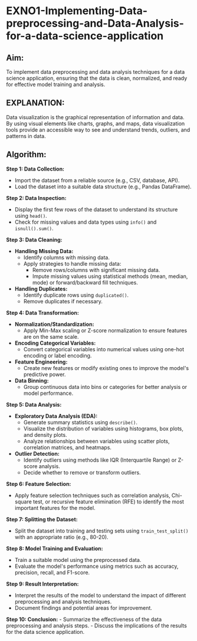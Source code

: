 # EXNO1-Implementing-Data-preprocessing-and-Data-Analysis-for-a-data-science-application

## Aim:
  To implement data preprocessing and data analysis techniques for a data science application, ensuring that the data is clean, normalized, and ready for effective model training and analysis.

## EXPLANATION:

Data visualization is the graphical representation of information and data. By using visual elements like charts, graphs, and maps, data visualization tools provide an accessible way to see and understand trends, outliers, and patterns in data.

## Algorithm:

**Step 1: Data Collection:**
   - Import the dataset from a reliable source (e.g., CSV, database, API).
   - Load the dataset into a suitable data structure (e.g., Pandas DataFrame). 

**Step 2: Data Inspection:**
   - Display the first few rows of the dataset to understand its structure using `head()`.
   - Check for missing values and data types using `info()` and `isnull().sum()`.

**Step 3: Data Cleaning:**
   - **Handling Missing Data:**
     - Identify columns with missing data.
     - Apply strategies to handle missing data:
       - Remove rows/columns with significant missing data.
       - Impute missing values using statistical methods (mean, median, mode) or forward/backward fill techniques.
   - **Handling Duplicates:**
     - Identify duplicate rows using `duplicated()`.
     - Remove duplicates if necessary.

**Step 4: Data Transformation:**
   - **Normalization/Standardization:**
     - Apply Min-Max scaling or Z-score normalization to ensure features are on the same scale.
   - **Encoding Categorical Variables:**
     - Convert categorical variables into numerical values using one-hot encoding or label encoding.
   - **Feature Engineering:**
     - Create new features or modify existing ones to improve the model's predictive power.
   - **Data Binning:**
     - Group continuous data into bins or categories for better analysis or model performance.

**Step 5: Data Analysis:**
   - **Exploratory Data Analysis (EDA):**
     - Generate summary statistics using `describe()`.
     - Visualize the distribution of variables using histograms, box plots, and density plots.
     - Analyze relationships between variables using scatter plots, correlation matrices, and heatmaps.
   - **Outlier Detection:**
     - Identify outliers using methods like IQR (Interquartile Range) or Z-score analysis.
     - Decide whether to remove or transform outliers.

**Step 6: Feature Selection:**
   - Apply feature selection techniques such as correlation analysis, Chi-square test, or recursive feature elimination (RFE) to identify the most important features for the model.

**Step 7: Splitting the Dataset:**
   - Split the dataset into training and testing sets using `train_test_split()` with an appropriate ratio (e.g., 80-20).

**Step 8: Model Training and Evaluation:**
   - Train a suitable model using the preprocessed data.
   - Evaluate the model's performance using metrics such as accuracy, precision, recall, and F1-score.

**Step 9: Result Interpretation:**
   - Interpret the results of the model to understand the impact of different preprocessing and analysis techniques.
   - Document findings and potential areas for improvement.

**Step 10: Conclusion:**
    - Summarize the effectiveness of the data preprocessing and analysis steps.
    - Discuss the implications of the results for the data science application.
